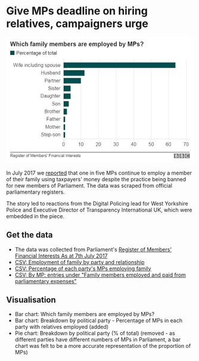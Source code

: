 # Give MPs deadline on hiring relatives, campaigners urge

![](https://raw.githubusercontent.com/BBC-Data-Unit/mps-registers-of-interest/master/Which%20family%20members%20are%20employed%20by%20MPs.png)

In July 2017 we [reported](http://www.bbc.co.uk/news/uk-england-40709220) that one in five MPs continue to employ a member of their family using taxpayers' money despite the practice being banned for new members of Parliament. The data was scraped from official parliamentary registers.

The story led to reactions from the Digital Policing lead for West Yorkshire Police and Executive Director of Transparency International UK, which were embedded in the piece.

## Get the data

* The data was collected from Parliament's [Register of Members' Financial Interests As at 7th July 2017](https://publications.parliament.uk/pa/cm/cmregmem/170707/contents.htm)
* [CSV: Employment of family by party and relationship](https://github.com/BBC-Data-Unit/mps-registers-of-interest/blob/master/ROI_relativesbyparty.csv)
* [CSV: Percentage of each party's MPs employing family](https://github.com/BBC-Data-Unit/mps-registers-of-interest/blob/master/ROI17_employfamily_by_party.csv)
* [CSV: By MP: entries under "Family members employed and paid from parliamentary expenses"](https://github.com/BBC-Data-Unit/mps-registers-of-interest/blob/master/ROI17_familyemployment070717.csv)

## Visualisation

* Bar chart: Which family members are employed by MPs?
* Bar chart: Breakdown by political party - Percentage of MPs in each party with relatives employed (added)
* Pie chart: Breakdown by political party (% of total) (removed - as different parties have different numbers of MPs in Parliament, a bar chart was felt to be a more accurate representation of the proportion of MPs)

